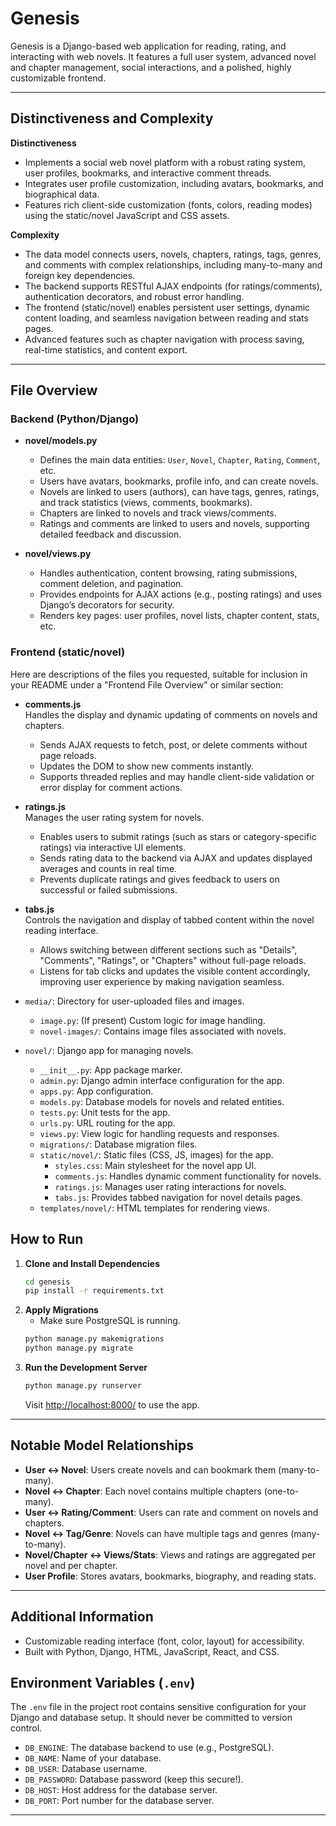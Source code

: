 
# Genesis

Genesis is a Django-based web application for reading, rating, and interacting with web novels. It features a full user system, advanced novel and chapter management, social interactions, and a polished, highly customizable frontend.

---

## Distinctiveness and Complexity

**Distinctiveness**  
- Implements a social web novel platform with a robust rating system, user profiles, bookmarks, and interactive comment threads.
- Integrates user profile customization, including avatars, bookmarks, and biographical data.
- Features rich client-side customization (fonts, colors, reading modes) using the static/novel JavaScript and CSS assets.

**Complexity**  
- The data model connects users, novels, chapters, ratings, tags, genres, and comments with complex relationships, including many-to-many and foreign key dependencies.
- The backend supports RESTful AJAX endpoints (for ratings/comments), authentication decorators, and robust error handling.
- The frontend (static/novel) enables persistent user settings, dynamic content loading, and seamless navigation between reading and stats pages.
- Advanced features such as chapter navigation with process saving, real-time statistics, and content export.

---

## File Overview

### Backend (Python/Django)
- **novel/models.py**  
  - Defines the main data entities: `User`, `Novel`, `Chapter`, `Rating`, `Comment`, etc.
  - Users have avatars, bookmarks, profile info, and can create novels.
  - Novels are linked to users (authors), can have tags, genres, ratings, and track statistics (views, comments, bookmarks).
  - Chapters are linked to novels and track views/comments.
  - Ratings and comments are linked to users and novels, supporting detailed feedback and discussion.

- **novel/views.py**  
  - Handles authentication, content browsing, rating submissions, comment deletion, and pagination.
  - Provides endpoints for AJAX actions (e.g., posting ratings) and uses Django’s decorators for security.
  - Renders key pages: user profiles, novel lists, chapter content, stats, etc.

### Frontend (static/novel)
Here are descriptions of the files you requested, suitable for inclusion in your README under a "Frontend File Overview" or similar section:

- **comments.js**  
  Handles the display and dynamic updating of comments on novels and chapters.  
  - Sends AJAX requests to fetch, post, or delete comments without page reloads.
  - Updates the DOM to show new comments instantly.
  - Supports threaded replies and may handle client-side validation or error display for comment actions.

- **ratings.js**  
  Manages the user rating system for novels.  
  - Enables users to submit ratings (such as stars or category-specific ratings) via interactive UI elements.
  - Sends rating data to the backend via AJAX and updates displayed averages and counts in real time.
  - Prevents duplicate ratings and gives feedback to users on successful or failed submissions.

- **tabs.js**  
  Controls the navigation and display of tabbed content within the novel reading interface.  
  - Allows switching between different sections such as "Details", "Comments", "Ratings", or "Chapters" without full-page reloads.
  - Listens for tab clicks and updates the visible content accordingly, improving user experience by making navigation seamless.

- `media/`: Directory for user-uploaded files and images.
  - `image.py`: (If present) Custom logic for image handling.
  - `novel-images/`: Contains image files associated with novels.
- `novel/`: Django app for managing novels.
  - `__init__.py`: App package marker.
  - `admin.py`: Django admin interface configuration for the app.
  - `apps.py`: App configuration.
  - `models.py`: Database models for novels and related entities.
  - `tests.py`: Unit tests for the app.
  - `urls.py`: URL routing for the app.
  - `views.py`: View logic for handling requests and responses.
  - `migrations/`: Database migration files.
  - `static/novel/`: Static files (CSS, JS, images) for the app.
    - `styles.css`: Main stylesheet for the novel app UI.
    - `comments.js`: Handles dynamic comment functionality for novels.
    - `ratings.js`: Manages user rating interactions for novels.
    - `tabs.js`: Provides tabbed navigation for novel details pages.
  - `templates/novel/`: HTML templates for rendering views.



## How to Run

1. **Clone and Install Dependencies**
    ```bash
    cd genesis
    pip install -r requirements.txt
    ```
2. **Apply Migrations**
    - Make sure PostgreSQL is running.
    ```bash
    python manage.py makemigrations
    python manage.py migrate
    ```
3. **Run the Development Server**
    ```bash
    python manage.py runserver
    ```
   Visit [http://localhost:8000/](http://localhost:8000/) to use the app.

---

## Notable Model Relationships

- **User <-> Novel**: Users create novels and can bookmark them (many-to-many).
- **Novel <-> Chapter**: Each novel contains multiple chapters (one-to-many).
- **User <-> Rating/Comment**: Users can rate and comment on novels and chapters.
- **Novel <-> Tag/Genre**: Novels can have multiple tags and genres (many-to-many).
- **Novel/Chapter <-> Views/Stats**: Views and ratings are aggregated per novel and per chapter.
- **User Profile**: Stores avatars, bookmarks, biography, and reading stats.

---

## Additional Information

- Customizable reading interface (font, color, layout) for accessibility.
- Built with Python, Django, HTML, JavaScript, React, and CSS.

## Environment Variables (`.env`)
The `.env` file in the project root contains sensitive configuration for your Django and database setup. It should never be committed to version control.


- `DB_ENGINE`: The database backend to use (e.g., PostgreSQL).
- `DB_NAME`: Name of your database.
- `DB_USER`: Database username.
- `DB_PASSWORD`: Database password (keep this secure!).
- `DB_HOST`: Host address for the database server.
- `DB_PORT`: Port number for the database server.

---
